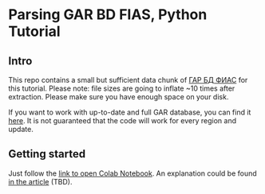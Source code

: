 # Parsing GAR BD FIAS, Python Tutorial

## Intro
This repo contains a small but sufficient data chunk of [ГАР БД ФИАС](https://fias.nalog.ru/Updates) for this tutorial. Please note: file sizes are going to inflate ~10 times after extraction. Please make sure you have enough space on your disk.

If you want to work with up-to-date and full GAR database, you can find it [here](https://fias.nalog.ru/Updates). It is not guaranteed that the code will work for every region and update.

## Getting started
Just follow the [link to open Colab Notebook](https://colab.research.google.com/github/nurtdinovadf/garbdfias/blob/master/GAR16.ipynb). An explanation could be found [in the article]() (TBD).
